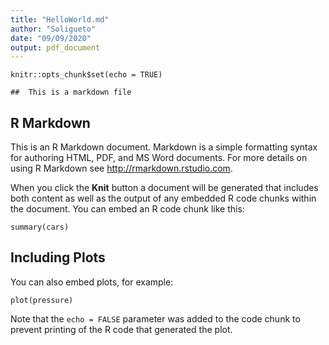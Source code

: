 ```yaml
---
title: "HelloWorld.md"
author: "Soligueto"
date: "09/09/2020"
output: pdf_document
---
```


```{r setup, include=FALSE}
knitr::opts_chunk$set(echo = TRUE)
```

```{r}
##  This is a markdown file
```


## R Markdown

This is an R Markdown document. Markdown is a simple formatting syntax for authoring HTML, PDF, and MS Word documents. For more details on using R Markdown see <http://rmarkdown.rstudio.com>.

When you click the **Knit** button a document will be generated that includes both content as well as the output of any embedded R code chunks within the document. You can embed an R code chunk like this:

```{r cars}
summary(cars)
```

## Including Plots

You can also embed plots, for example:

```{r pressure, echo=FALSE}
plot(pressure)
```

Note that the `echo = FALSE` parameter was added to the code chunk to prevent printing of the R code that generated the plot.
